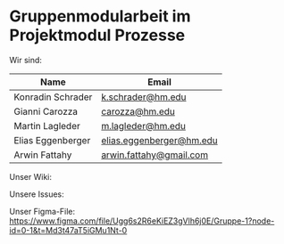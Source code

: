 # Gruppenmodularbeit im Projektmodul Prozesse

Wir sind:

Name | Email 
-------- | -------- 
Konradin Schrader   | k.schrader@hm.edu   
Gianni Carozza   | carozza@hm.edu    
Martin Lagleder   | m.lagleder@hm.edu  
Elias Eggenberger   | elias.eggenberger@hm.edu  
Arwin Fattahy | arwin.fattahy@gmail.com

Unser Wiki:


Unsere Issues:

Unser Figma-File:
https://www.figma.com/file/Ugg6s2R6eKiEZ3gVlh6j0E/Gruppe-1?node-id=0-1&t=Md3t47aT5iGMu1Nt-0
